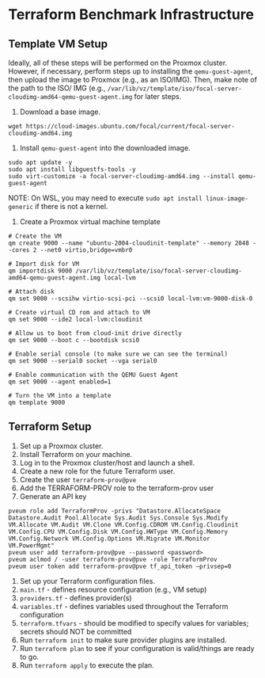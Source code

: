 # Terraform Benchmark Infrastructure

## Template VM Setup

Ideally, all of these steps will be performed on the Proxmox cluster. However,
if necessary, perform steps up to installing the `qemu-guest-agent`, then upload
the image to Proxmox (e.g., as an ISO/IMG). Then, make note of the path to the ISO/
IMG (e.g., `/var/lib/vz/template/iso/focal-server-cloudimg-amd64-qemu-guest-agent.img`
for later steps.

1. Download a base image.
  ```
  wget https://cloud-images.ubuntu.com/focal/current/focal-server-cloudimg-amd64.img
  ```
1. Install `qemu-guest-agent` into the downloaded image.
  ```
  sudo apt update -y
  sudo apt install libguestfs-tools -y
  sudo virt-customize -a focal-server-cloudimg-amd64.img --install qemu-guest-agent
  ```
  NOTE: On WSL, you may need to execute `sudo apt install linux-image-generic` if
  there is not a kernel.
1. Create a Proxmox virtual machine template
  ```
  # Create the VM
  qm create 9000 --name "ubuntu-2004-cloudinit-template" --memory 2048 --cores 2 --net0 virtio,bridge=vmbr0

  # Import disk for VM
  qm importdisk 9000 /var/lib/vz/template/iso/focal-server-cloudimg-amd64-qemu-guest-agent.img local-lvm

  # Attach disk
  qm set 9000 --scsihw virtio-scsi-pci --scsi0 local-lvm:vm-9000-disk-0

  # Create virtual CD rom and attach to VM
  qm set 9000 --ide2 local-lvm:cloudinit

  # Allow us to boot from cloud-init drive directly
  qm set 9000 --boot c --bootdisk scsi0

  # Enable serial console (to make sure we can see the terminal)
  qm set 9000 --serial0 socket --vga serial0

  # Enable communication with the QEMU Guest Agent
  qm set 9000 --agent enabled=1

  # Turn the VM into a template
 qm template 9000
  ```

## Terraform Setup

1. Set up a Proxmox cluster.
1. Install Terraform on your machine.
1. Log in to the Proxmox cluster/host and launch a shell.
  1. Create a new role for the future Terraform user.
  1. Create the user `terraform-prov@pve`
  1. Add the TERRAFORM-PROV role to the terraform-prov user
  1. Generate an API key
  ```
  pveum role add TerraformProv -privs "Datastore.AllocateSpace Datastore.Audit Pool.Allocate Sys.Audit Sys.Console Sys.Modify VM.Allocate VM.Audit VM.Clone VM.Config.CDROM VM.Config.Cloudinit VM.Config.CPU VM.Config.Disk VM.Config.HWType VM.Config.Memory VM.Config.Network VM.Config.Options VM.Migrate VM.Monitor VM.PowerMgmt"
  pveum user add terraform-prov@pve --password <password>
  pveum aclmod / -user terraform-prov@pve -role TerraformProv
  pveum user token add terraform-prov@pve tf_api_token –privsep=0
  ```
1. Set up your Terraform configuration files.
  1. `main.tf` - defines resource configuration (e.g., VM setup)
  1. `providers.tf` - defines provider(s)
  1. `variables.tf` - defines variables used throughout the Terraform configuration
  1. `terraform.tfvars` - should be modified to specify values for variables; secrets should NOT be committed
1. Run `terraform init` to make sure provider plugins are installed.
1. Run `terraform plan` to see if your configuration is valid/things are ready to go.
1. Run `terraform apply` to execute the plan.

